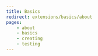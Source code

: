 ```yaml
---
title: Basics
redirect: extensions/basics/about
pages:
    - about
    - basics
    - creating
    - testing
---
```

